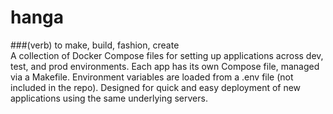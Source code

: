 # hanga
###(verb) to make, build, fashion, create <br>
A collection of Docker Compose files for setting up applications across dev, test, and prod environments. Each app has its own Compose file, managed via a Makefile. Environment variables are loaded from a .env file (not included in the repo). Designed for quick and easy deployment of new applications using the same underlying servers.
